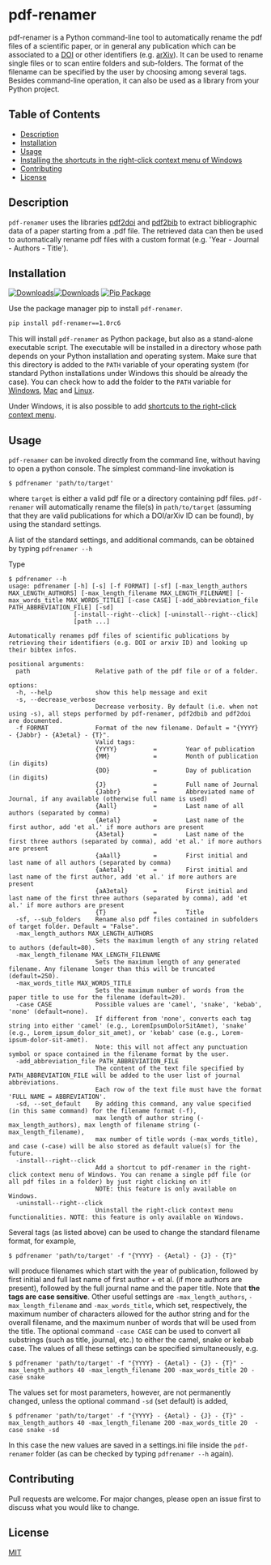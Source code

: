 # pdf-renamer
pdf-renamer is a Python command-line tool to automatically rename the pdf files of a scientific paper, or in general any publication which can be associated to a [DOI](http://dx.doi.org) or
other identifiers (e.g. [arXiv](https://arxiv.org)). It can be used to rename single files or to scan entire folders and sub-folders.
The format of the filename can be specified by the user by choosing among several tags. Besides command-line operation, it can also be used as a library
from your Python project. 

## Table of Contents
 - [Description](#description)
 - [Installation](#installation)
 - [Usage](#usage)
 - [Installing the shortcuts in the right-click context menu of Windows](#installing-the-shortcuts-in-the-right-click-context-menu-of-windows)
  - [Contributing](#contributing)
 - [License](#license)

## Description
```pdf-renamer``` uses the libraries [pdf2doi](https://github.com/MicheleCotrufo/pdf2doi) and [pdf2bib](https://github.com/MicheleCotrufo/pdf2bib) to extract 
bibliographic data of a paper starting from a .pdf file. The retrieved data can then be used to automatically rename pdf files with a custom format (e.g. 'Year - Journal - Authors - Title').

## Installation
[![Downloads](https://pepy.tech/badge/pdf-renamer)](https://pepy.tech/project/pdf-renamer)[![Downloads](https://pepy.tech/badge/pdf-renamer/month)](https://pepy.tech/project/pdf-renamer)
[![Pip Package](https://img.shields.io/pypi/v/pdf-renamer?logo=PyPI)](https://pypi.org/project/pdf-renamer?versions=1.0rc2)

Use the package manager pip to install ```pdf-renamer```.

```bash
pip install pdf-renamer==1.0rc6
```
This will install ```pdf-renamer``` as  Python package, but also as a stand-alone executable script. 
The executable will be installed in a directory whose path depends on your Python installation and operating system. 
Make sure that this directory is added to the ```PATH``` variable of your operating system (for standard Python installations under Windows this should be already the case). 
You can check how to add the folder to the ```PATH``` variable for [Windows](https://www.google.com/search?q=python+add+script+folder+to+path+windows), 
[Mac](https://www.google.com/search?q=python+add+script+folder+to+path+mac) and [Linux](https://www.google.com/search?q=python+add+script+folder+to+path+linux).

Under Windows, it is also possible to add [shortcuts to the right-click context menu](#installing-the-shortcuts-in-the-right-click-context-menu-of-windows).

## Usage

```pdf-renamer``` can be invoked directly from the command line, without having to open a python console.
The simplest command-line invokation is

```
$ pdfrenamer 'path/to/target'
```
where ```target``` is either a valid pdf file or a directory containing pdf files. ```pdf-renamer``` will automatically rename the file(s) in ```path/to/target``` 
(assuming that they are valid publications for which a DOI/arXiv ID can be found), by using the standard settings.

A list of the standard settings, and additional commands, can be obtained by typing ```pdfrenamer --h```

Type

```
$ pdfrenamer --h
usage: pdfrenamer [-h] [-s] [-f FORMAT] [-sf] [-max_length_authors MAX_LENGTH_AUTHORS] [-max_length_filename MAX_LENGTH_FILENAME] [-max_words_title MAX_WORDS_TITLE] [-case CASE] [-add_abbreviation_file PATH_ABBREVIATION_FILE] [-sd]
                  [-install--right--click] [-uninstall--right--click]
                  [path ...]

Automatically renames pdf files of scientific publications by retrieving their identifiers (e.g. DOI or arxiv ID) and looking up their bibtex infos.

positional arguments:
  path                  Relative path of the pdf file or of a folder.

options:
  -h, --help            show this help message and exit
  -s, --decrease_verbose
                        Decrease verbosity. By default (i.e. when not using -s), all steps performed by pdf-renamer, pdf2dbib and pdf2doi are documented.
  -f FORMAT             Format of the new filename. Default = "{YYYY} - {Jabbr} - {A3etal} - {T}".
                        Valid tags:
                        {YYYY}          =        Year of publication
                        {MM}            =        Month of publication (in digits)
                        {DD}            =        Day of publication (in digits)
                        {J}             =        Full name of Journal
                        {Jabbr}         =        Abbreviated name of Journal, if any available (otherwise full name is used)
                        {Aall}          =        Last name of all authors (separated by comma)
                        {Aetal}         =        Last name of the first author, add 'et al.' if more authors are present
                        {A3etal}        =        Last name of the first three authors (separated by comma), add 'et al.' if more authors are present
                        {aAall}         =        First initial and last name of all authors (separated by comma)
                        {aAetal}        =        First initial and last name of the first author, add 'et al.' if more authors are present
                        {aA3etal}       =        First initial and last name of the first three authors (separated by comma), add 'et al.' if more authors are present
                        {T}             =        Title
  -sf, --sub_folders    Rename also pdf files contained in subfolders of target folder. Default = "False".
  -max_length_authors MAX_LENGTH_AUTHORS
                        Sets the maximum length of any string related to authors (default=80).
  -max_length_filename MAX_LENGTH_FILENAME
                        Sets the maximum length of any generated filename. Any filename longer than this will be truncated (default=250).
  -max_words_title MAX_WORDS_TITLE
                        Sets the maximum number of words from the paper title to use for the filename (default=20).
  -case CASE            Possible values are 'camel', 'snake', 'kebab', 'none' (default=none).
                        If different from 'none', converts each tag string into either 'camel' (e.g., LoremIpsumDolorSitAmet), 'snake' (e.g., Lorem_ipsum_dolor_sit_amet), or 'kebab' case (e.g., Lorem-ipsum-dolor-sit-amet).
                        Note: this will not affect any punctuation symbol or space contained in the filename format by the user.
  -add_abbreviation_file PATH_ABBREVIATION_FILE
                        The content of the text file specified by PATH_ABBREVIATION_FILE will be added to the user list of journal abbreviations.
                        Each row of the text file must have the format 'FULL NAME = ABBREVIATION'.
  -sd, --set_default    By adding this command, any value specified (in this same command) for the filename format (-f),
                        max length of author string (-max_length_authors), max length of filename string (-max_length_filename),
                        max number of title words (-max_words_title), and case (-case) will be also stored as default value(s) for the future.
  -install--right--click
                        Add a shortcut to pdf-renamer in the right-click context menu of Windows. You can rename a single pdf file (or all pdf files in a folder) by just right clicking on it!
                        NOTE: this feature is only available on Windows.
  -uninstall--right--click
                        Uninstall the right-click context menu functionalities. NOTE: this feature is only available on Windows.
```
Several tags (as listed above) can be used to change the standard filename format, for example,
```
$ pdfrenamer 'path/to/target' -f "{YYYY} - {Aetal} - {J} - {T}"
```
will produce filenames which start with the year of publication, followed by first initial and full last name of first author + et al. (if more authors are present), followed by the full
journal name and the paper title.  Note that **the tags are case sensitive**.
Other useful settings are `-max_length_authors`, `-max_length_filename` and `-max_words_title`, which set, respectively, the maximum number of characters allowed for the author string and for the overall filename, and the maximum nunber of words that will be used from the title.
The optional command  `-case CASE` can be used to convert all substrings (such as title, journal, etc.) to either the camel, snake or kebab case. The values of all these settings can be specified simultaneously, e.g.
```
$ pdfrenamer 'path/to/target' -f "{YYYY} - {Aetal} - {J} - {T}" -max_length_authors 40 -max_length_filename 200 -max_words_title 20 -case snake
```
The values set for most parameters, however, are not permanently changed, unless the optional command ```-sd``` (set default) is added,
```
$ pdfrenamer 'path/to/target' -f "{YYYY} - {Aetal} - {J} - {T}" -max_length_authors 40 -max_length_filename 200 -max_words_title 20  -case snake -sd
```
In this case the new values are saved in a settings.ini file inside the ```pdf-renamer``` folder (as can be checked by typing ```pdfrenamer --h``` again).



## Contributing
Pull requests are welcome. For major changes, please open an issue first to discuss what you would like to change.


## License
[MIT](https://choosealicense.com/licenses/mit/)
